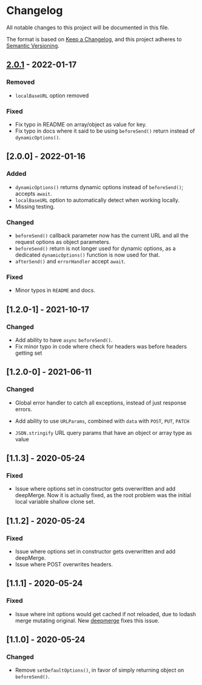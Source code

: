 # Changelog

All notable changes to this project will be documented in this file.

The format is based on [Keep a Changelog](https://keepachangelog.com/en/1.0.0/),
and this project adheres to [Semantic Versioning](https://semver.org/spec/v2.0.0.html).

## [2.0.1] - 2022-01-17

### Removed

- `localBaseURL` option removed

### Fixed

- Fix typo in README on array/object as value for key.
- Fix typo in docs where it said to be using `beforeSend()` return instead of
`dynamicOptions()`.

## [2.0.0] - 2022-01-16

### Added

- `dynamicOptions()` returns dynamic options instead of `beforeSend()`; accepts
`await`.
- `localBaseURL` option to automatically detect when working locally.
- Missing testing.

### Changed

- `beforeSend()` callback parameter now has the current URL and all the request
options as object parameters.
- `beforeSend()` return is not longer used for dynamic options, as a dedicated
`dynamicOptions()` function is now used for that.
- `afterSend()` and `errorHandler` accept `await`.

### Fixed

- Minor typos in `README` and docs.

## [1.2.0-1] - 2021-10-17

### Changed

- Add ability to have `async` `beforeSend()`.
- Fix minor typo in code where check for headers was before headers getting set

## [1.2.0-0] - 2021-06-11

### Changed

- Global error handler to catch all exceptions, instead of just response errors.

- Add ability to use `URLParams`, combined with `data` with `POST`, `PUT`, `PATCH`

- `JSON.stringify` URL query params that have an object or array type as value

## [1.1.3] - 2020-05-24

### Fixed

- Issue where options set in constructor gets overwritten and add deepMerge. Now
  it is actually fixed, as the root problem was the initial local variable
  shallow clone set.

## [1.1.2] - 2020-05-24

### Fixed

- Issue where options set in constructor gets overwritten and add deepMerge.
- Issue where POST overwrites headers.

## [1.1.1] - 2020-05-24

### Fixed

- Issue where init options would get cached if not reloaded, due to lodash merge
  mutating original. New [deepmerge](https://github.com/TehShrike/deepmerge)
  fixes this issue.

## [1.1.0] - 2020-05-24

### Changed

- Remove `setDefaultOptions()`, in favor of simply returning object on
  `beforeSend()`.
  

[Unreleased]: https://github.com/D-Marc1/far-fetch/compare/v2.0.1...HEAD
[2.0.1]: https://github.com/D-Marc1/far-fetch/compare/v2.0.0...v2.0.1
